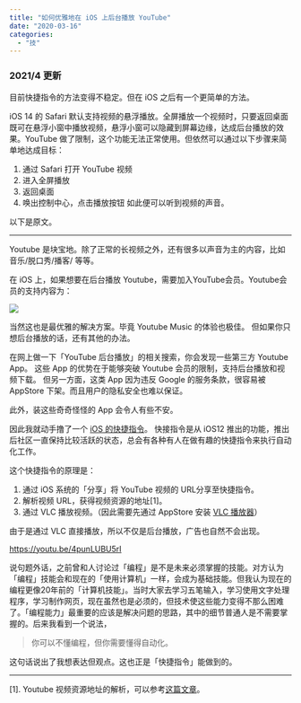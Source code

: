 ```yaml
---
title: "如何优雅地在 iOS 上后台播放 YouTube"
date: "2020-03-16"
categories: 
  - "技"
---
```


### 2021/4 更新

目前快捷指令的方法变得不稳定。但在 iOS 之后有一个更简单的方法。

iOS 14 的 Safari 默认支持视频的悬浮播放。全屏播放一个视频时，只要返回桌面既可在悬浮小窗中播放视频，悬浮小窗可以隐藏到屏幕边缘，达成后台播放的效果。YouTube 做了限制，这个功能无法正常使用。但依然可以通过以下步骤来简单地达成目标：

1. 通过 Safari 打开 YouTube 视频
2. 进入全屏播放
3. 返回桌面
4. 唤出控制中心，点击播放按钮 如此便可以听到视频的声音。

以下是原文。

* * *

Youtube 是块宝地。除了正常的长视频之外，还有很多以声音为主的内容，比如 音乐/脱口秀/播客/ 等等。

在 iOS 上，如果想要在后台播放 Youtube，需要加入YouTube会员。Youtube会员的支持内容为：

![](https://tva1.sinaimg.cn/large/00831rSTgy1gcw10jero6j30ku0it0w4.jpg)

当然这也是最优雅的解决方案。毕竟 Youtube Music 的体验也极佳。 但如果你只想后台播放的话，还有其他的办法。

在网上做一下「YouTube 后台播放」的相关搜索，你会发现一些第三方 Youtube App。 这些 App 的优势在于能够突破 Youtube 会员的限制，支持后台播放和视频下载。 但另一方面，这类 App 因为违反 Google 的服务条款，很容易被 AppStore 下架。而且用户的隐私安全也难以保证。

此外，装这些奇奇怪怪的 App 会令人有些不安。

因此我就动手撸了一个 [iOS 的快捷指令](https://www.icloud.com/shortcuts/bfe67c5256cc4e6e88d84094fe276c99)。 快接指令是从 iOS12 推出的功能，推出后社区一直保持比较活跃的状态，总会有各种有人在做有趣的快捷指令来执行自动化工作。

这个快捷指令的原理是：

1. 通过 iOS 系统的「分享」将 YouTube 视频的 URL分享至快捷指令。
2. 解析视频 URL，获得视频资源的地址\[1\]。
3. 通过 VLC 播放视频。（因此需要先通过 AppStore 安装 [VLC 播放器](https://apps.apple.com/us/app/vlc-for-mobile/id650377962)）

由于是通过 VLC 直接播放，所以不仅是后台播放，广告也自然不会出现。

https://youtu.be/4punLUBU5rI

说句题外话，之前曾和人讨论过「编程」是不是未来必须掌握的技能。对方认为「编程」技能会和现在的「使用计算机」一样，会成为基础技能。但我认为现在的编程更像20年前的「计算机技能」。当时大家去学习五笔输入，学习使用文字处理程序，学习制作网页，现在虽然也是必须的，但技术使这些能力变得不那么困难了。「编程能力」最重要的应该是解决问题的思路，其中的细节普通人是不需要掌握的。后来我看到一个说法，

> 你可以不懂编程，但你需要懂得自动化。

这句话说出了我想表达但观点。这也正是「快捷指令」能做到的。

* * *

\[1\]. Youtube 视频资源地址的解析，可以参考[这篇文章](https://blog.csdn.net/sihai12345/article/details/79121647)。
